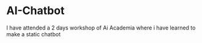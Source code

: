 # AI-Chatbot
I have attended a 2 days workshop of Ai Academia where i have learned to make a static chatbot 
